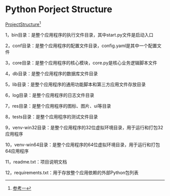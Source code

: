 # Python Porject Structure

[ProjectStructure](https://cdn.jsdelivr.net/gh/AmbroseRen/Picture@master/img/default/pythonStructure.jpg)[^1]

1，bin目录：是整个应用程序的执行文件目录，其中start.py文件是启动入口

2，conf目录：是整个应用程序的配置文件目录，config.yaml是其中一个配置文件

3，core目录：是整个应用程序的核心模块，core.py是核心业务逻辑脚本文件

4，db目录：是整个应用程序的数据库文件目录

5，lib目录：是整个应用程序的通用功能脚本和第三方应用文件存放目录

6，log目录：是整个应用程序的日志文件目录

7，res目录：是整个应用程序的图标、图片、ui等目录

8，tests目录：是整个应用程序的测试文件目录

9，venv-win32目录：是整个应用程序的32位虚拟环境目录，用于运行和打包32应用程序

10，venv-win64目录：是整个应用程序的64位虚拟环境目录，用于运行和打包64应用程序

11，readme.txt：项目说明文档

12，requirements.txt：用于存放整个应用依赖的外部Python包列表

[^1]: [参考一](https://segmentfault.com/a/1190000021730113)
